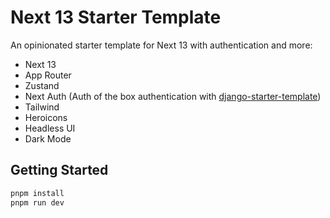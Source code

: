 # Next 13 Starter Template

An opinionated starter template for Next 13 with authentication and more:

- Next 13
- App Router
- Zustand
- Next Auth (Auth of the box authentication with [django-starter-template](https://github.com/wilfredinni/django-starter-template))
- Tailwind
- Heroicons
- Headless UI
- Dark Mode

## Getting Started

```bash
pnpm install
pnpm run dev
```
